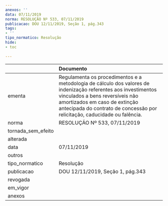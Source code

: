 ```yaml
---
anexos: ''
data: 07/11/2019
norma: RESOLUÇÃO Nº 533, 07/11/2019
publicacao: DOU 12/11/2019, Seção 1, pág.343
tags:
- ''
tipo_normatico: Resolução
hide: 
- toc 
 
---
```


|                    | Documento                                                                                                                                                                                                                                                      |
|:-------------------|:---------------------------------------------------------------------------------------------------------------------------------------------------------------------------------------------------------------------------------------------------------------|
| ementa             | Regulamenta os procedimentos e a metodologia de cálculo dos valores de indenização referentes aos investimentos vinculados a bens reversíveis não amortizados em caso de extinção antecipada do contrato de concessão por relicitação, caducidade ou falência. |
| norma              | RESOLUÇÃO Nº 533, 07/11/2019                                                                                                                                                                                                                                   |
| tornada_sem_efeito |                                                                                                                                                                                                                                                                |
| alterada           |                                                                                                                                                                                                                                                                |
| data               | 07/11/2019                                                                                                                                                                                                                                                     |
| outros             |                                                                                                                                                                                                                                                                |
| tipo_normatico     | Resolução                                                                                                                                                                                                                                                      |
| publicacao         | DOU 12/11/2019, Seção 1, pág.343                                                                                                                                                                                                                               |
| revogada           |                                                                                                                                                                                                                                                                |
| em_vigor           |                                                                                                                                                                                                                                                                |
| anexos             |                                                                                                                                                                                                                                                                |